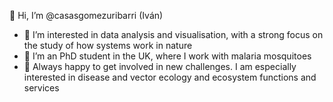 👋 Hi, I’m @casasgomezuribarri (Iván)

- 👀 I’m interested in data analysis and visualisation, with a strong focus on the study of how systems work in nature
- 🌱 I’m an PhD student in the UK, where I work with malaria mosquitoes
- 🤝 Always happy to get involved in new challenges. I am especially interested in disease and vector ecology and ecosystem functions and services


<!---
casasgomezuribarri/casasgomezuribarri is a ✨ special ✨ repository because its `README.md` (this file) appears on your GitHub profile.
You can click the Preview link to take a look at your changes.
--->
